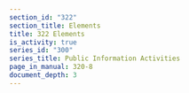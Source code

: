 ```yaml
---
section_id: "322"
section_title: Elements
title: 322 Elements
is_activity: true
series_id: "300"
series_title: Public Information Activities
page_in_manual: 320-8
document_depth: 3
---
```

